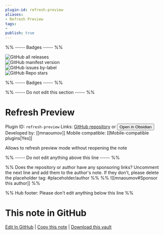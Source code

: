 ```yaml
---
plugin-id: refresh-preview
aliases:
- Refresh Preview
tags: 
- 
publish: true
---
```


%% ----- Badges ----- %%

![GitHub all releases](https://img.shields.io/github/downloads/mnaoumov/obsidian-refresh-preview/total?color=573E7A&logo=github&style=for-the-badge)   
![GitHub manifest version](https://img.shields.io/github/manifest-json/v/mnaoumov/obsidian-refresh-preview?color=573E7A&logo=github&style=for-the-badge)   
![GitHub issues by-label](https://img.shields.io/github/issues/mnaoumov/obsidian-refresh-preview/help%20wanted?color=573E7A&logo=github&style=for-the-badge)   
![GitHub Repo stars](https://img.shields.io/github/stars/mnaoumov/obsidian-refresh-preview?color=573E7A&logo=github&style=for-the-badge)

%% ----- Badges ----- %%

%% ----- Do not edit this section ----- %%

# Refresh Preview

Plugin ID: `refresh-preview`
Links: [GitHub repository](https://github.com/mnaoumov/obsidian-refresh-preview) or [<button id=HH>Open in Obsidian</button>](obsidian://show-plugin?id=refresh-preview)
Developed by: [[mnaoumov]]
Mobile compatible: [[Mobile-compatible plugins|Yes]]

Allows to refresh preview mode without reopening the note

%% ----- Do not edit anything above this line ----- %% 

%% Does the repository or author have any sponsoring links? Uncomment the next line and add them to the author's note. If they don't, please delete the placeholder tag: #placeholder/author %%
%% ![[mnaoumov#Sponsor this author]] %%

%% Hub footer: Please don't edit anything below this line %%

# This note in GitHub

<span class="git-footer">[Edit In GitHub](https://github.dev/obsidian-community/obsidian-hub/blob/main/02%20-%20Community%20Expansions/02.05%20All%20Community%20Expansions/Plugins/refresh-preview.md "git-hub-edit-note") | [Copy this note](https://raw.githubusercontent.com/obsidian-community/obsidian-hub/main/02%20-%20Community%20Expansions/02.05%20All%20Community%20Expansions/Plugins/refresh-preview.md "git-hub-copy-note") | [Download this vault](https://github.com/obsidian-community/obsidian-hub/archive/refs/heads/main.zip "git-hub-download-vault") </span>
